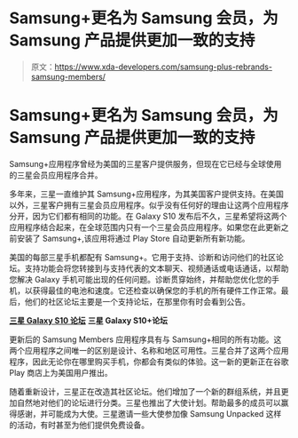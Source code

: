# Samsung+更名为 Samsung 会员，为 Samsung 产品提供更加一致的支持

> 原文：<https://www.xda-developers.com/samsung-plus-rebrands-samsung-members/>

# Samsung+更名为 Samsung 会员，为 Samsung 产品提供更加一致的支持

Samsung+应用程序曾经为美国的三星客户提供服务，但现在它已经与全球使用的三星会员应用程序合并。

多年来，三星一直维护其 Samsung+应用程序，为其美国客户提供支持。在美国以外，三星客户拥有三星会员应用程序。似乎没有任何好的理由让这两个应用程序分开，因为它们都有相同的功能。在 Galaxy S10 发布后不久，三星希望将这两个应用程序结合起来，在全球范围内只有一个三星会员应用程序。如果您在此更新之前安装了 Samsung+,该应用将通过 Play Store 自动更新所有新功能。

美国的每部三星手机都配有 Samsung+。它用于支持、诊断和访问他们的社区论坛。支持功能会将您转接到与支持代表的文本聊天、视频通话或电话通话，以帮助您解决 Galaxy 手机可能出现的任何问题。诊断贯穿始终，并帮助您优化您的手机，以获得最佳的电池和速度。它还检查以确保您的手机的所有硬件工作正常。最后，他们的社区论坛主要是一个支持论坛，在那里你有时会看到公告。

[**三星 Galaxy S10 论坛**](https://forum.xda-developers.com/galaxy-s10) **三星 Galaxy S10+论坛**

更新后的 Samsung Members 应用程序具有与 Samsung+相同的所有功能。这两个应用程序之间唯一的区别是设计、名称和地区可用性。三星合并了这两个应用程序，因此无论你在哪里购买手机，你都会有类似的体验。这一新的更新正在谷歌 Play 商店上为美国用户推出。

随着重新设计，三星正在改造其社区论坛。他们增加了一个新的群组系统，并且更加自然地对他们的论坛进行分类。三星也推出了大使计划。帮助最多的成员可以赢得感谢，并可能成为大使。三星邀请一些大使参加像 Samsung Unpacked 这样的活动，有时甚至为他们提供免费设备。